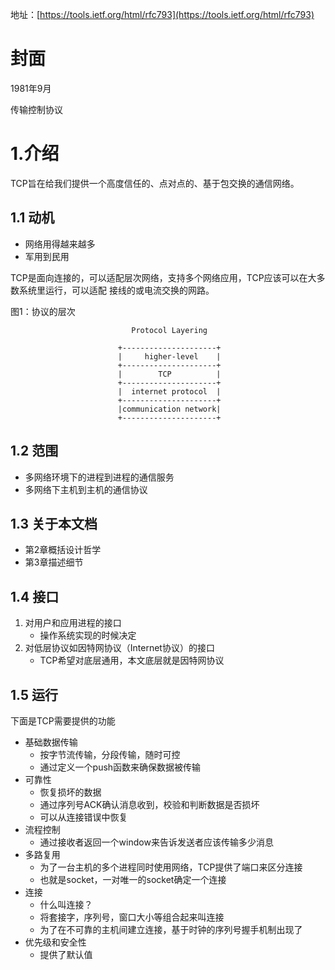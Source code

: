 地址：[https://tools.ietf.org/html/rfc793](https://tools.ietf.org/html/rfc793)

# 封面

1981年9月

传输控制协议

# 1.介绍

TCP旨在给我们提供一个高度信任的、点对点的、基于包交换的通信网络。

## 1.1 动机

* 网络用得越来越多
* 军用到民用

TCP是面向连接的，可以适配层次网络，支持多个网络应用，TCP应该可以在大多数系统里运行，可以适配
接线的或电流交换的网路。

图1：协议的层次
```shell script
                           Protocol Layering

                        +---------------------+
                        |     higher-level    |
                        +---------------------+
                        |        TCP          |
                        +---------------------+
                        |  internet protocol  |
                        +---------------------+
                        |communication network|
                        +---------------------+
```

## 1.2 范围

* 多网络环境下的进程到进程的通信服务
* 多网络下主机到主机的通信协议

## 1.3 关于本文档

* 第2章概括设计哲学
* 第3章描述细节

## 1.4 接口

1. 对用户和应用进程的接口
    * 操作系统实现的时候决定
2. 对低层协议如因特网协议（Internet协议）的接口
    * TCP希望对底层通用，本文底层就是因特网协议

## 1.5 运行

下面是TCP需要提供的功能

* 基础数据传输
    * 按字节流传输，分段传输，随时可控
    * 通过定义一个push函数来确保数据被传输
* 可靠性
    * 恢复损坏的数据
    * 通过序列号ACK确认消息收到，校验和判断数据是否损坏
    * 可以从连接错误中恢复
* 流程控制
    * 通过接收者返回一个window来告诉发送者应该传输多少消息
* 多路复用
    * 为了一台主机的多个进程同时使用网络，TCP提供了端口来区分连接
    * 也就是socket，一对唯一的socket确定一个连接
* 连接
    * 什么叫连接？
    * 将套接字，序列号，窗口大小等组合起来叫连接
    * 为了在不可靠的主机间建立连接，基于时钟的序列号握手机制出现了
* 优先级和安全性
    * 提供了默认值



    

